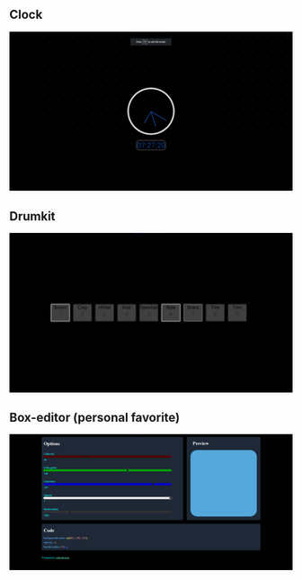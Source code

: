 ## Clock
![Clock](clock.png)

## Drumkit
![Drumkit](drumkit.png)

## Box-editor (personal favorite)
![Box-editor](box-editor.png)